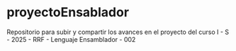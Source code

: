 # proyectoEnsablador
Repositorio para subir y compartir los avances en el proyecto del curso I - S - 2025 - RRF - Lenguaje Ensamblador - 002
